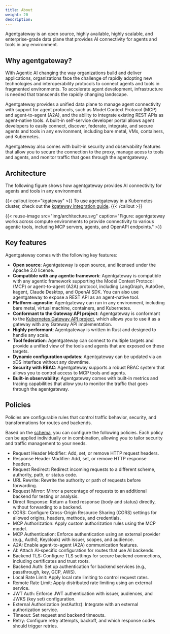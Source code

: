 ```yaml
---
title: About
weight: 20
description:
---
```


Agentgateway is an open source, highly available, highly scalable, and enterprise-grade data plane that provides AI connectivity for agents and tools in any environment. 

## Why agentgateway?

With Agentic AI changing the way organizations build and deliver applications, organizations face the challenge of rapidly adopting new technologies and interoperability protocols to connect agents and tools in fragmented environments. To accelerate agent development, infrastructure is needed that transcends the rapidly changing landscape.  

Agentgateway provides a unified data plane to manage agent connectivity with support for agent protocols, such as Model Context Protocol (MCP) and agent-to-agent (A2A), and the ability to integrate existing REST APIs as agent-native tools. A built-in self-service developer portal allows agent developers to easily connect, discover, federate, integrate, and secure agents and tools in any environment, including bare metal, VMs, containers, and Kubernetes. 

Agentgateway also comes with built-in security and observability features that allow you to secure the connection to the proxy, manage acess to tools and agents, and monitor traffic that goes through the agentgateway. 

## Architecture

The following figure shows how agentgateway provides AI connectivity for agents and tools in any environment.

{{< callout icon="kgateway" >}}
To use agentgateway in a Kubernetes cluster, check out the [kgateway integration guide](https://kgateway.dev/docs/agentgateway/).
{{< /callout >}}

{{< reuse-image src="img/architecture.svg" caption="Figure: agentgateway works across compute environments to provide connectivity to various agentic tools, including MCP servers, agents, and OpenAPI endpoints." >}}


## Key features

Agentgateway comes with the following key features: 

* **Open source**: Agentgateway is open source, and licensed under the Apache 2.0 license. 
* **Compatible with any agentic framework**: Agentgateway is compatible with any agentic framework supporting the Model Context Protocol (MCP) or agent-to-agent (A2A) protocol, including LangGraph, AutoGen, kagent, Claude Desktop, and OpenAI SDK. You can also use agentgateway to expose a REST API as an agent-native tool. 
* **Platform-agnostic**: Agentgateway can run in any environment, including bare metal, virtual machine, containers, and Kubernetes. 
* **Conformant to the Gateway API project**: Agentgateway is conformant to the [Kubernetes Gateway API project](https://gateway-api.sigs.k8s.io/implementations/#agent-gateway-with-kgateway), which allows you to use it as a gateway with any Gateway API implementation.
* **Highly performant**: Agentgateway is written in Rust and designed to handle any scale. 
* **Tool federation**: Agentgateway can connect to multiple targets and provide a unified view of the tools and agents that are exposed on these targets. 
* **Dynamic configuration updates**: Agentgateway can be updated via an xDS interface without any downtime. 
* **Security with RBAC**: Agentgateway supports a robust RBAC system that allows you to control access to MCP tools and agents. 
* **Built-in observability**: Agentgateway comes with built-in metrics and tracing capabilities that allow you to monitor the traffic that goes through the agentgateway.

## Policies

Policies are configurable rules that control traffic behavior, security, and transformations for routes and backends.

Based on the [schema](https://github.com/agentgateway/agentgateway/blob/main/schema/local.json), you can configure the following policies. Each policy can be applied individually or in combination, allowing you to tailor security and traffic management to your needs.

* Request Header Modifier: Add, set, or remove HTTP request headers.
* Response Header Modifier: Add, set, or remove HTTP response headers.
* Request Redirect: Redirect incoming requests to a different scheme, authority, path, or status code.
* URL Rewrite: Rewrite the authority or path of requests before forwarding.
* Request Mirror: Mirror a percentage of requests to an additional backend for testing or analysis.
* Direct Response: Return a fixed response (body and status) directly, without forwarding to a backend.
* CORS: Configure Cross-Origin Resource Sharing (CORS) settings for allowed origins, headers, methods, and credentials.
* MCP Authorization: Apply custom authorization rules using the MCP model.
* MCP Authentication: Enforce authentication using an external provider (e.g., Auth0, Keycloak) with issuer, scopes, and audience.
* A2A: Enable agent-to-agent (A2A) communication features.
* AI: Attach AI-specific configuration for routes that use AI backends.
* Backend TLS: Configure TLS settings for secure backend connections, including certificates and trust roots.
* Backend Auth: Set up authentication for backend services (e.g., passthrough, key, GCP, AWS).
* Local Rate Limit: Apply local rate limiting to control request rates.
* Remote Rate Limit: Apply distributed rate limiting using an external service.
* JWT Auth: Enforce JWT authentication with issuer, audiences, and JWKS (key set) configuration.
* External Authorization (extAuthz): Integrate with an external authorization service.
* Timeout: Set request and backend timeouts.
* Retry: Configure retry attempts, backoff, and which response codes should trigger retries.

